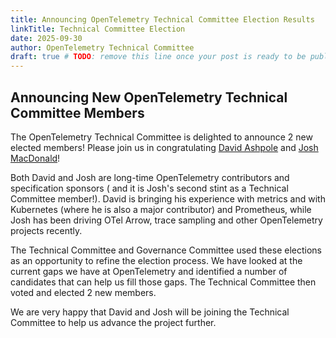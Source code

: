 ```yaml
---
title: Announcing OpenTelemetry Technical Committee Election Results
linkTitle: Technical Committee Election
date: 2025-09-30
author: OpenTelemetry Technical Committee
draft: true # TODO: remove this line once your post is ready to be published
---
```


## Announcing New OpenTelemetry Technical Committee Members

The OpenTelemetry Technical Committee is delighted to announce 2 new elected
members! Please join us in congratulating
[David Ashpole](https://github.com/dashpole) and
[Josh MacDonald](https://github.com/jmacd)!

Both David and Josh are long-time OpenTelemetry contributors and specification
sponsors ( and it is Josh's second stint as a Technical Committee member!).
David is bringing his experience with metrics and with Kubernetes (where he is
also a major contributor) and Prometheus, while Josh has been driving OTel
Arrow, trace sampling and other OpenTelemetry projects recently.

The Technical Committee and Governance Committee used these elections as an
opportunity to refine the election process. We have looked at the current gaps
we have at OpenTelemetry and identified a number of candidates that can help us
fill those gaps. The Technical Committee then voted and elected 2 new members.

We are very happy that David and Josh will be joining the Technical Committee to
help us advance the project further.
